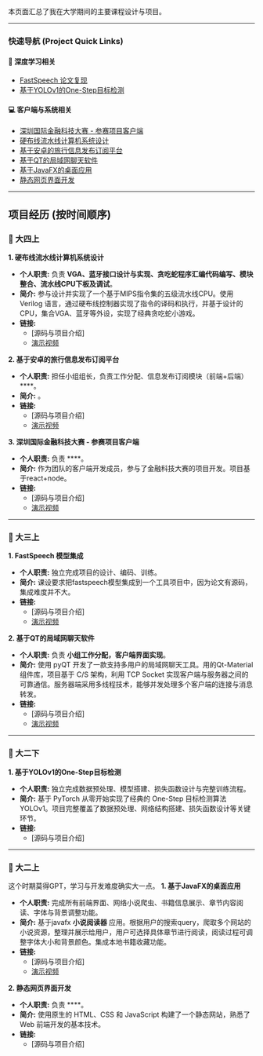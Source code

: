 本页面汇总了我在大学期间的主要课程设计与项目。

---

### 快速导航 (Project Quick Links)

#### 🚀 深度学习相关
*   [FastSpeech 论文复现](#project-fastspeech)
*   [基于YOLOv1的One-Step目标检测](#project-yolo)

#### 💻 客户端与系统相关
*   [深圳国际金融科技大赛 - 参赛项目客户端](#project-fintech)
*   [硬布线流水线计算机系统设计](#project-cpu)
*   [基于安卓的旅行信息发布订阅平台](#project-android)
*   [基于QT的局域网聊天软件](#project-qt-chat)
*   [基于JavaFX的桌面应用](#project-javafx)
*   [静态网页界面开发](#project-static-web)

---

## 项目经历 (按时间顺序)

### 📅 大四上
<a id="project-cpu"></a>
**1. 硬布线流水线计算机系统设计**
*   **个人职责:** 负责 **VGA、蓝牙接口设计与实现、贪吃蛇程序汇编代码编写、模块整合、流水线CPU下板及调试**。
*   **简介:** 参与设计并实现了一个基于MIPS指令集的五级流水线CPU。使用 Verilog 语言，通过硬布线控制器实现了指令的译码和执行，并基于设计的CPU，集合VGA、蓝牙等外设，实现了经典贪吃蛇小游戏。
*   **链接:** 
    *   [源码与项目介绍]
    *   [演示视频](https://youtu.be/wZn-DRP85D0)

<a id="project-android"></a>
**2. 基于安卓的旅行信息发布订阅平台**
*   **个人职责:** 担任小组组长，负责工作分配、信息发布订阅模块（前端+后端） ****。
*   **简介:** 。
*   **链接:** 
    *   [源码与项目介绍]
    *   [演示视频](https://youtu.be/iq9HRBmBF_A)

<a id="project-fintech"></a>
**3. 深圳国际金融科技大赛 - 参赛项目客户端**
*   **个人职责:** 负责 ****。
*   **简介:** 作为团队的客户端开发成员，参与了金融科技大赛的项目开发。项目基于react+node。
*   **链接:** 
    *   [源码与项目介绍]
    *   [演示视频](https://youtu.be/47nn2mwsDwo)
    
---

### 📅 大三上

<a id="project-fastspeech"></a>
**1. FastSpeech 模型集成**
*   **个人职责:** 独立完成项目的设计、编码、训练。
*   **简介:** 课设要求把fastspeech模型集成到一个工具项目中，因为论文有源码，集成难度并不大。
*   **链接:** 
    *   [源码与项目介绍]
    *   [演示视频](https://youtu.be/aRh5F_5jrao)

<a id="project-qt-chat"></a>
**2. 基于QT的局域网聊天软件**
*   **个人职责:** 负责 **小组工作分配，客户端界面实现**。
*   **简介:** 使用 pyQT 开发了一款支持多用户的局域网聊天工具。用的Qt-Material组件库，项目基于 C/S 架构，利用 TCP Socket 实现客户端与服务器之间的可靠通信。服务器端采用多线程技术，能够并发处理多个客户端的连接与消息转发。
*   **链接:** 
    *   [源码与项目介绍]
    *   [演示视频](https://youtu.be/UMPGZYLBcts)

---

### 📅 大二下

<a id="project-yolo"></a>
**1. 基于YOLOv1的One-Step目标检测**
*   **个人职责:** 独立完成数据预处理、模型搭建、损失函数设计与完整训练流程。
*   **简介:** 基于 PyTorch 从零开始实现了经典的 One-Step 目标检测算法 YOLOv1。项目完整覆盖了数据预处理、网络结构搭建、损失函数设计等关键环节。
*   **链接:** 
    *   [源码与项目介绍]

---

### 📅 大二上 
这个时期莫得GPT，学习与开发难度确实大一点。
<a id="project-javafx"></a>
**1. 基于JavaFX的桌面应用**
*   **个人职责:** 完成所有前端界面、网络小说爬虫、书籍信息展示、章节内容阅读、字体与背景调整功能。
*   **简介:** 基于javafx **小说阅读器** 应用。根据用户的搜索query，爬取多个网站的小说资源，整理并展示给用户，用户可选择具体章节进行阅读，阅读过程可调整字体大小和背景颜色。集成本地书籍收藏功能。
*   **链接:** 
    *   [源码与项目介绍]
    *   [演示视频](https://youtu.be/7YuwTqF9myY)

<a id="project-static-web"></a>
**2. 静态网页界面开发**
*   **个人职责:** 负责 ****。
*   **简介:** 使用原生的 HTML、CSS 和 JavaScript 构建了一个静态网站，熟悉了 Web 前端开发的基本技术。
*   **链接:** 
    *   [源码与项目介绍]
